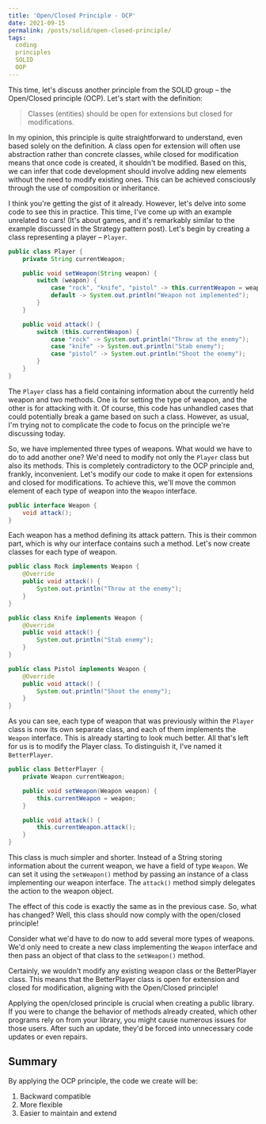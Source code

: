 ```yaml
---
title: 'Open/Closed Principle - OCP'
date: 2021-09-15
permalink: /posts/solid/open-closed-principle/
tags:
  coding
  principles
  SOLID
  OOP
---
```


This time, let's discuss another principle from the SOLID group – the Open/Closed principle (OCP).
Let's start with the definition:

>Classes (entities) should be open for extensions but closed for modifications.

In my opinion, this principle is quite straightforward to understand, even based solely on the definition.
A class open for extension will often use abstraction rather than concrete classes, while closed for modification means that once code is created, it shouldn't be modified.
Based on this, we can infer that code development should involve adding new elements without the need to modify existing ones.
This can be achieved consciously through the use of composition or inheritance.

I think you're getting the gist of it already.
However, let's delve into some code to see this in practice.
This time, I've come up with an example unrelated to cars!
(It's about games, and it's remarkably similar to the example discussed in the Strategy pattern post).
Let's begin by creating a class representing a player – `Player`.

```java
public class Player {
    private String currentWeapon;

    public void setWeapon(String weapon) {
        switch (weapon) {
            case "rock", "knife", "pistol" -> this.currentWeapon = weapon;
            default -> System.out.println("Weapon not implemented");
        }
    }

    public void attack() {
        switch (this.currentWeapon) {
            case "rock" -> System.out.println("Throw at the enemy");
            case "knife" -> System.out.println("Stab enemy");
            case "pistol" -> System.out.println("Shoot the enemy");
        }
    }
}
```

The `Player` class has a field containing information about the currently held weapon and two methods.
One is for setting the type of weapon, and the other is for attacking with it.
Of course, this code has unhandled cases that could potentially break a game based on such a class.
However, as usual, I'm trying not to complicate the code to focus on the principle we're discussing today.

So, we have implemented three types of weapons.
What would we have to do to add another one?
We'd need to modify not only the `Player` class but also its methods.
This is completely contradictory to the OCP principle and, frankly, inconvenient.
Let's modify our code to make it open for extensions and closed for modifications.
To achieve this, we'll move the common element of each type of weapon into the `Weapon` interface.

```java
public interface Weapon {
    void attack();
}
```

Each weapon has a method defining its attack pattern.
This is their common part, which is why our interface contains such a method.
Let's now create classes for each type of weapon.

```java
public class Rock implements Weapon {
    @Override
    public void attack() {
        System.out.println("Throw at the enemy");
    }
}

public class Knife implements Weapon {
    @Override
    public void attack() {
        System.out.println("Stab enemy");
    }
}

public class Pistol implements Weapon {
    @Override
    public void attack() {
        System.out.println("Shoot the enemy");
    }
}
```

As you can see, each type of weapon that was previously within the `Player` class is now its own separate class, and each of them implements the `Weapon` interface.
This is already starting to look much better.
All that's left for us is to modify the Player class.
To distinguish it, I've named it `BetterPlayer`.

```java
public class BetterPlayer {
    private Weapon currentWeapon;

    public void setWeapon(Weapon weapon) {
        this.currentWeapon = weapon;
    }

    public void attack() {
        this.currentWeapon.attack();
    }
}
```

This class is much simpler and shorter.
Instead of a String storing information about the current weapon, we have a field of type `Weapon`.
We can set it using the `setWeapon()` method by passing an instance of a class implementing our weapon interface.
The `attack()` method simply delegates the action to the weapon object.

The effect of this code is exactly the same as in the previous case.
So, what has changed?
Well, this class should now comply with the open/closed principle!

Consider what we'd have to do now to add several more types of weapons.
We'd only need to create a new class implementing the `Weapon` interface and then pass an object of that class to the `setWeapon()` method.

Certainly, we wouldn't modify any existing weapon class or the BetterPlayer class.
This means that the BetterPlayer class is open for extension and closed for modification, aligning with the Open/Closed principle!

Applying the open/closed principle is crucial when creating a public library.
If you were to change the behavior of methods already created, which other programs rely on from your library, you might cause numerous issues for those users.
After such an update, they'd be forced into unnecessary code updates or even repairs.

## Summary

By applying the OCP principle, the code we create will be:

1. Backward compatible
2. More flexible
3. Easier to maintain and extend
